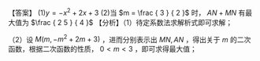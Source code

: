 【答案】 $( 1 ) y = - x ^ { 2 } + 2 x + 3$ (2)当 $m = \frac { 3 } { 2 }$ 时， $A N + M N$ 有最大值为 $\frac { 2 5 } { 4 }$ 【分析】（1）待定系数法求解析式即可求解；

（2）设 $M \left( m , - m ^ { 2 } + 2 m + 3 \right)$ ，进而分别表示出 $M N , A N$ ，得出关于 $m$ 的二次函数，根据二次函数的性质， $0 < m < 3$ ，即可求得最大值；
